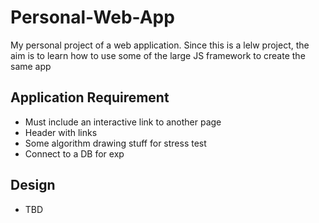 # Personal-Web-App
My personal project of a web application. Since this is a lelw project, the aim is to learn how to use some of the large JS framework to create the same app

## Application Requirement
- Must include an interactive link to another page  
- Header with links  
- Some algorithm drawing stuff for stress test  
- Connect to a DB for exp  
## Design
- TBD  
